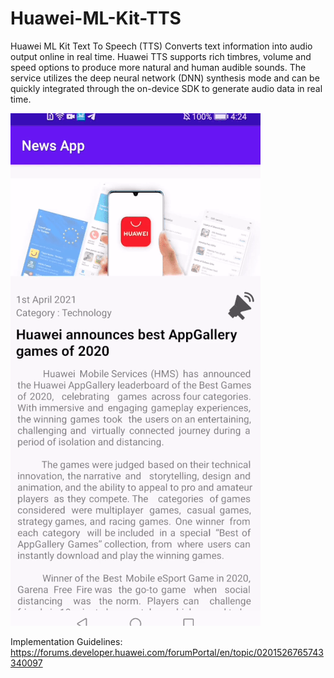 # Huawei-ML-Kit-TTS
Huawei ML Kit Text To Speech (TTS) Converts text information into audio output online in real time. Huawei TTS supports rich timbres, volume and speed options to produce more natural and human audible sounds. The service utilizes the deep neural network (DNN) synthesis mode and can be quickly integrated through the on-device SDK to generate audio data in real time. 

![](TTS.gif)

Implementation Guidelines:  
https://forums.developer.huawei.com/forumPortal/en/topic/0201526765743340097
